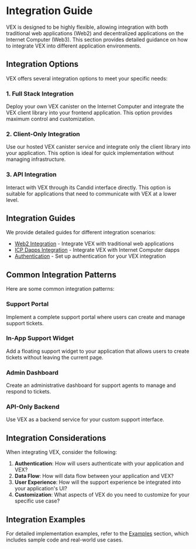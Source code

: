# Integration Guide

VEX is designed to be highly flexible, allowing integration with both traditional web applications (Web2) and decentralized applications on the Internet Computer (Web3). This section provides detailed guidance on how to integrate VEX into different application environments.

## Integration Options

VEX offers several integration options to meet your specific needs:

### 1. Full Stack Integration

Deploy your own VEX canister on the Internet Computer and integrate the VEX client library into your frontend application. This option provides maximum control and customization.

### 2. Client-Only Integration

Use our hosted VEX canister service and integrate only the client library into your application. This option is ideal for quick implementation without managing infrastructure.

### 3. API Integration

Interact with VEX through its Candid interface directly. This option is suitable for applications that need to communicate with VEX at a lower level.

## Integration Guides

We provide detailed guides for different integration scenarios:

- [Web2 Integration](./web2.md) - Integrate VEX with traditional web applications
- [ICP Dapps Integration](./icp-dapps.md) - Integrate VEX with Internet Computer dapps
- [Authentication](./authentication.md) - Set up authentication for your VEX integration

## Common Integration Patterns

Here are some common integration patterns:

### Support Portal

Implement a complete support portal where users can create and manage support tickets.

### In-App Support Widget

Add a floating support widget to your application that allows users to create tickets without leaving the current page.

### Admin Dashboard

Create an administrative dashboard for support agents to manage and respond to tickets.

### API-Only Backend

Use VEX as a backend service for your custom support interface.

## Integration Considerations

When integrating VEX, consider the following:

1. **Authentication**: How will users authenticate with your application and VEX?
2. **Data Flow**: How will data flow between your application and VEX?
3. **User Experience**: How will the support experience be integrated into your application's UI?
4. **Customization**: What aspects of VEX do you need to customize for your specific use case?

## Integration Examples

For detailed implementation examples, refer to the [Examples](../examples/index.md) section, which includes sample code and real-world use cases. 
